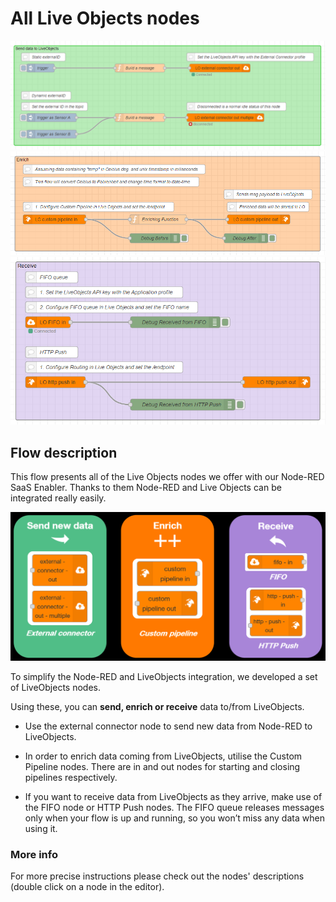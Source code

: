 # All Live Objects nodes
![the flow view1](https://github.com/DatavenueLiveObjects/Node-RED-FAQ-examples/blob/master/Flows/all_live_objects_nodes/img/img1.png?raw=true)
![the flow view2](https://github.com/DatavenueLiveObjects/Node-RED-FAQ-examples/blob/master/Flows/all_live_objects_nodes/img/img2.png?raw=true)
![the flow view3](https://github.com/DatavenueLiveObjects/Node-RED-FAQ-examples/blob/master/Flows/all_live_objects_nodes/img/img3.png?raw=true)

## Flow description

This flow presents all of the Live Objects nodes we offer with our Node-RED SaaS Enabler. Thanks to them Node-RED and Live Objects can be integrated really easily.

![send-enrich-receive](https://github.com/DatavenueLiveObjects/Node-RED-FAQ-examples/blob/master/Flows/all_live_objects_nodes/img/img4.png?raw=true)

To simplify the Node-RED and LiveObjects integration, we developed a set of LiveObjects nodes.

Using these, you can **send, enrich or receive** data to/from LiveObjects.

- Use the external connector node to send new data from Node-RED to LiveObjects.

- In order to enrich data coming from LiveObjects, utilise the Custom Pipeline nodes. There are in and out nodes for starting and closing pipelines respectively.

- If you want to receive data from LiveObjects as they arrive, make use of the FIFO node or HTTP Push nodes. The FIFO queue releases messages only when your flow is up and running, so you won’t miss any data when using it.

### More info

For more precise instructions please check out the nodes' descriptions (double click on a node in the editor).